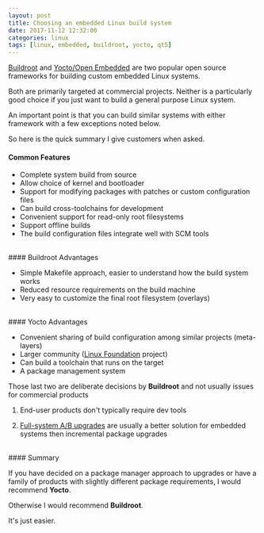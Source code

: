```yaml
---
layout: post
title: Choosing an embedded Linux build system
date: 2017-11-12 12:32:00
categories: linux
tags: [linux, embedded, buildroot, yocto, qt5]
---
```


[Buildroot][buildroot] and [Yocto/Open Embedded][yocto] are two popular open source frameworks for building custom embedded Linux systems. 

Both are primarily targeted at commercial projects. Neither is a particularly good choice if you just want to build a general purpose Linux system.

An important point is that you can build similar systems with either framework with a few exceptions noted below.

So here is the quick summary I give customers when asked.

#### Common Features

* Complete system build from source
* Allow choice of kernel and bootloader
* Support for modifying packages with patches or custom configuration files
* Can build cross-toolchains for development
* Convenient support for read-only root filesystems
* Support offline builds
* The build configuration files integrate well with SCM tools

<br />
#### Buildroot Advantages

* Simple Makefile approach, easier to understand how the build system works
* Reduced resource requirements on the build machine
* Very easy to customize the final root filesystem (overlays) 

<br />
#### Yocto Advantages

* Convenient sharing of build configuration among similar projects (meta-layers)
* Larger community ([Linux Foundation][linux-foundation] project)
* Can build a toolchain that runs on the target
* A package management system 

Those last two are deliberate decisions by **Buildroot** and not usually issues for commercial products

1. End-user products don't typically require dev tools

2. [Full-system A/B upgrades][AB-upgrades] are usually a better solution for embedded systems then incremental package upgrades

<br />
#### Summary

If you have decided on a package manager approach to upgrades or have a family of products with slightly different package requirements, I would recommend **Yocto**.

Otherwise I would recommend **Buildroot**. 

It's just easier.

[buildroot]: https://buildroot.org/
[yocto]: https://www.yoctoproject.org/
[AB-upgrades]: http://www.jumpnowtek.com/yocto/An-upgrade-strategy-for-embedded-Linux-systems.html
[linux-foundation]: https://www.linuxfoundation.org/